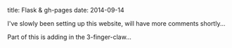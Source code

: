 title: Flask & gh-pages
date: 2014-09-14

I've slowly been setting up this website, will have more comments shortly...

Part of this is adding in the 3-finger-claw...

